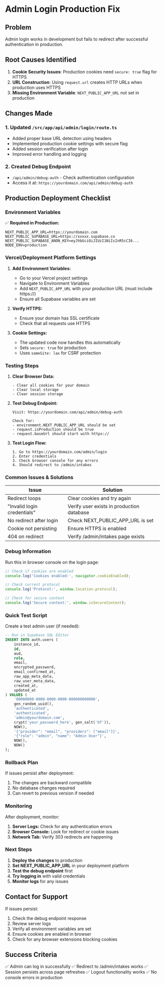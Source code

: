 # Admin Login Production Fix

## Problem
Admin login works in development but fails to redirect after successful authentication in production.

## Root Causes Identified
1. **Cookie Security Issues**: Production cookies need `secure: true` flag for HTTPS
2. **URL Construction**: Using `request.url` creates HTTP URLs when production uses HTTPS
3. **Missing Environment Variable**: `NEXT_PUBLIC_APP_URL` not set in production

## Changes Made

### 1. Updated `/src/app/api/admin/login/route.ts`
- Added proper base URL detection using headers
- Implemented production cookie settings with secure flag
- Added session verification after login
- Improved error handling and logging

### 2. Created Debug Endpoint
- `/api/admin/debug-auth` - Check authentication configuration
- Access it at: `https://yourdomain.com/api/admin/debug-auth`

## Production Deployment Checklist

### Environment Variables
✅ **Required in Production:**
```env
NEXT_PUBLIC_APP_URL=https://yourdomain.com
NEXT_PUBLIC_SUPABASE_URL=https://xxxxx.supabase.co
NEXT_PUBLIC_SUPABASE_ANON_KEY=eyJhbGciOiJIUzI1NiIsInR5cCI6...
NODE_ENV=production
```

### Vercel/Deployment Platform Settings
1. **Add Environment Variables:**
   - Go to your Vercel project settings
   - Navigate to Environment Variables
   - Add `NEXT_PUBLIC_APP_URL` with your production URL (must include https://)
   - Ensure all Supabase variables are set

2. **Verify HTTPS:**
   - Ensure your domain has SSL certificate
   - Check that all requests use HTTPS

3. **Cookie Settings:**
   - The updated code now handles this automatically
   - Sets `secure: true` for production
   - Uses `sameSite: lax` for CSRF protection

### Testing Steps

1. **Clear Browser Data:**
   ```
   - Clear all cookies for your domain
   - Clear local storage
   - Clear session storage
   ```

2. **Test Debug Endpoint:**
   ```
   Visit: https://yourdomain.com/api/admin/debug-auth

   Check for:
   - environment.NEXT_PUBLIC_APP_URL should be set
   - request.isProduction should be true
   - request.baseUrl should start with https://
   ```

3. **Test Login Flow:**
   ```
   1. Go to https://yourdomain.com/admin/login
   2. Enter credentials
   3. Check browser console for any errors
   4. Should redirect to /admin/intakes
   ```

### Common Issues & Solutions

| Issue | Solution |
|-------|----------|
| Redirect loops | Clear cookies and try again |
| "Invalid login credentials" | Verify user exists in production database |
| No redirect after login | Check NEXT_PUBLIC_APP_URL is set |
| Cookie not persisting | Ensure HTTPS is enabled |
| 404 on redirect | Verify /admin/intakes page exists |

### Debug Information

Run this in browser console on the login page:
```javascript
// Check if cookies are enabled
console.log('Cookies enabled:', navigator.cookieEnabled);

// Check current protocol
console.log('Protocol:', window.location.protocol);

// Check for secure context
console.log('Secure context:', window.isSecureContext);
```

### Quick Test Script

Create a test admin user (if needed):
```sql
-- Run in Supabase SQL Editor
INSERT INTO auth.users (
    instance_id,
    id,
    aud,
    role,
    email,
    encrypted_password,
    email_confirmed_at,
    raw_app_meta_data,
    raw_user_meta_data,
    created_at,
    updated_at
) VALUES (
    '00000000-0000-0000-0000-000000000000',
    gen_random_uuid(),
    'authenticated',
    'authenticated',
    'admin@yourdomain.com',
    crypt('your_password_here', gen_salt('bf')),
    NOW(),
    '{"provider": "email", "providers": ["email"]}',
    '{"role": "admin", "name": "Admin User"}',
    NOW(),
    NOW()
);
```

### Rollback Plan

If issues persist after deployment:
1. The changes are backward compatible
2. No database changes required
3. Can revert to previous version if needed

### Monitoring

After deployment, monitor:
1. **Server Logs:** Check for any authentication errors
2. **Browser Console:** Look for redirect or cookie issues
3. **Network Tab:** Verify 303 redirects are happening

### Next Steps

1. **Deploy the changes** to production
2. **Set NEXT_PUBLIC_APP_URL** in your deployment platform
3. **Test the debug endpoint** first
4. **Try logging in** with valid credentials
5. **Monitor logs** for any issues

## Contact for Support

If issues persist:
1. Check the debug endpoint response
2. Review server logs
3. Verify all environment variables are set
4. Ensure cookies are enabled in browser
5. Check for any browser extensions blocking cookies

## Success Criteria

✅ Admin can log in successfully
✅ Redirect to /admin/intakes works
✅ Session persists across page refreshes
✅ Logout functionality works
✅ No console errors in production
